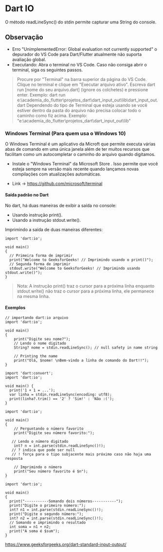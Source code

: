 # Dart IO 

O método readLineSync() do stdin permite capturar uma String do console.

## Observação 

- Erro "UnimplementedError: Global evaluation not currently supported" o depurador do VS Code para Dart/Flutter atualmente não suporta avaliação global.
- Executando: Abra o terminal no VS Code. Caso não consiga abrir o terminal, siga os seguintes passos.
> Procure por "Terminal" na barra superior da página do VS Code. Clique no terminal e clique em "Executar arquivo ativo". 
> Escreva dart run [nome do seu arquivo.dart] (ignore os colchetes) e pressione enter.
> Exemplo: dart run e:\academia_do_flutter\projetos_dart\dart_input_out\lib\dart_input_out.dart
> Dependendo do tipo de Terminal que esteja usando se você estiver dentro da pasta do arquivo não precisa colocar todo o caminho como fiz acima.
> Exemplo: "e:\academia_do_flutter\projetos_dart\dart_input_out\lib\" 

### Windows Terminal (Para quem usa o Windows 10)
O Windows Terminal é um aplicativo da Microft que permite executa várias abas de comando em uma única janela além de ter muitos recursos que facilitam como um
autocompletar o caminho do arquivo quando digitamos.

- Instale o "Windows Terminal" da Microsoft Store . Isso permite que você esteja sempre na versão mais recente quando lançamos novas compilações com atualizações automáticas.

- Link -> https://github.com/microsoft/terminal



#### Saída padrão no Dart
No dart, há duas maneiras de exibir a saída no console: 

- Usando instrução print().
- Usando a instrução stdout.write().

Imprimindo a saída de duas maneiras diferentes:

```
import 'dart:io';

void main()
{
  // Primeira forma de imprimir
  print("Welcome to GeeksforGeeks! // Imprimindo usando o print()");
  // Segunda forma de imprimir
  stdout.write("Welcome to GeeksforGeeks! // Imprimindo usando stdout.write()");
}
```

> Nota: 
> A instrução print() traz o cursor para a próxima linha enquanto stdout.write() não traz o cursor para a próxima linha, ele permanece na mesma linha.


#### Exemplos

```
// importando dart:io arquivo
import 'dart:io';

void main()
{
    print("Digite seu nome?");
    // Lendo o nome digitado
    String? nome = stdin.readLineSync(); // null safety in name string

    // Printing the name
    print("Olá, $nome! \nBem-vindo a linha de comando do Dart!!");
}
```

```
import 'dart:convert';
import 'dart:io';

void main() {
  print('1 + 1 = ...');
  var linha = stdin.readLineSync(encoding: utf8);
  print(linha?.trim() == '2' ? 'Sim!' : 'Não :(');
}

```

```
import 'dart:io';

void main()
{
    // Perguntando o número favorito
    print("Digite seu número favorito:");
 
   // Lendo o número digitado
    int? n = int.parse(stdin.readLineSync()!);
   // ? indica que pode ser null
   // ! força para o tipo subjacente mais próximo caso não haja uma resposta
 
    // Imprimindo o número
    print("Seu número favorito é $n");
}
```
```
import 'dart:io';

void main()
{
  print("-----------Somando dois números-----------");
  print("Digite o primeiro número:");
  int? n1 = int.parse(stdin.readLineSync()!);
  print("Digite o segundo número:");
  int? n2 = int.parse(stdin.readLineSync()!);
  // Somando e imprimindo o resultado
  int soma = n1 + n2;
  print("A soma é $sum");
}

```

https://www.geeksforgeeks.org/dart-standard-input-output/